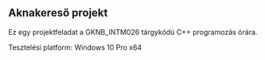 ## Aknakereső projekt
Ez egy projektfeladat a GKNB_INTM026 tárgykódú C++ programozás órára.

Tesztelési platform: Windows 10 Pro x64
